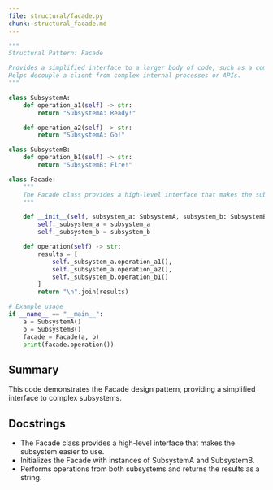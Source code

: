 ```yaml
---
file: structural/facade.py
chunk: structural_facade.md
---
```


```python
"""
Structural Pattern: Facade

Provides a simplified interface to a larger body of code, such as a complex subsystem.
Helps decouple a client from complex internal processes or APIs.
"""

class SubsystemA:
    def operation_a1(self) -> str:
        return "SubsystemA: Ready!"

    def operation_a2(self) -> str:
        return "SubsystemA: Go!"

class SubsystemB:
    def operation_b1(self) -> str:
        return "SubsystemB: Fire!"

class Facade:
    """
    The Facade class provides a high-level interface that makes the subsystem easier to use.
    """

    def __init__(self, subsystem_a: SubsystemA, subsystem_b: SubsystemB) -> None:
        self._subsystem_a = subsystem_a
        self._subsystem_b = subsystem_b

    def operation(self) -> str:
        results = [
            self._subsystem_a.operation_a1(),
            self._subsystem_a.operation_a2(),
            self._subsystem_b.operation_b1()
        ]
        return "\n".join(results)

# Example usage
if __name__ == "__main__":
    a = SubsystemA()
    b = SubsystemB()
    facade = Facade(a, b)
    print(facade.operation())

```

## Summary
This code demonstrates the Facade design pattern, providing a simplified interface to complex subsystems.

## Docstrings
- The Facade class provides a high-level interface that makes the subsystem easier to use.
- Initializes the Facade with instances of SubsystemA and SubsystemB.
- Performs operations from both subsystems and returns the results as a string.

